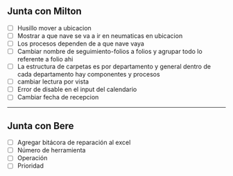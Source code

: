 ## Junta con Milton
- [ ] Husillo mover a ubicacion
- [ ] Mostrar a que nave se va a ir en neumaticas en ubicacion
- [ ] Los procesos dependen de a que nave vaya
- [ ] Cambiar nombre de seguimiento-folios a folios y agrupar todo lo referente a folio ahi
- [ ] La estructura de carpetas es por departamento y general dentro de cada departamento hay componentes y procesos
- [ ] cambiar lectura por vista
- [ ] Error de disable en el input del calendario
- [ ] Cambiar fecha de recepcion
---
## Junta con Bere
- [ ] Agregar bitácora de reparación al excel
- [ ] Número de herramienta
- [ ] Operación
- [ ] Prioridad